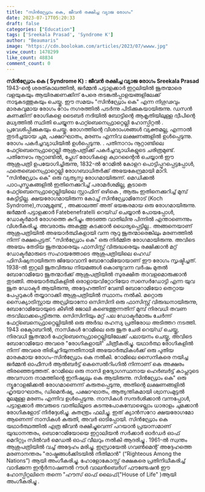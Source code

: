```yaml
---
title: "സിൻഡ്രോം കെ, ജീവൻ രക്ഷിച്ച വ്യാജ രോഗം"
date: 2023-07-17T05:20:33
draft: false
categories: ["Education"]
tags: ['Sreekala Prasad', 'Syndrome K']
author: "Beaumaris"
image: "https://cdn.boolokam.com/articles/2023/07/wwww.jpg"
view_count: 1478299
like_count: 48834
comment_count: 0
---
```


**സിൻഡ്രോം കെ ( Syndrome K) : ജീവൻ രക്ഷിച്ച വ്യാജ രോഗം** **Sreekala Prasad** 1943-ന്റെ ശരത്കാലത്തിൽ, ജർമ്മൻ പട്ടാളക്കാർ ഇറ്റലിയിൽ ജൂതന്മാരെ വളയുകയും ആയിരക്കണക്കിന് പേരെ തടങ്കൽപ്പാളയങ്ങളിലേക്ക് നാടുകടത്തുകയും ചെയ്തു. ഈ സമയം "സിൻഡ്രോം കെ" എന്ന നിഗൂഢവും മാരകവുമായ രോഗം റോം നഗരത്തിൽ പടർന്നു പിടിക്കുകയായിരുന്നു. ഡസൻ കണക്കിന് രോഗികളെ ടൈബർ നദിയിൽ ബോട്ടിന്റെ ആകൃതിയിലുള്ള ദ്വീപിന്റെ മധ്യത്തിൽ സ്ഥിതി ചെയ്യുന്ന ഫേറ്റ്ബെനെഫ്രാറ്റെല്ലി ഹോസ്പിറ്റൽ . പ്രവേശിപ്പിക്കുകയും ചെയ്തു. രോഗത്തിന്റെ വിശദാംശങ്ങൾ വ്യക്തമല്ല, എന്നാൽ തുടർച്ചയായ ചുമ, പക്ഷാഘാതം, മരണം എന്നിവ ലക്ഷണങ്ങളിൽ ഉൾപ്പെടുന്നു. രോഗം പകർച്ചവ്യാധിയിൽ ഉൾപ്പെടുന്നു. . പതിനാറാം നൂറ്റാണ്ടിലെ ഫേറ്റ്ബെനെഫ്രാറ്റെല്ലി ആശുപത്രിക്ക് പകർച്ചവ്യാധികളുടെ ചരിത്രമുണ്ട്. പതിനേഴാം നൂറ്റാണ്ടിൽ, പ്ലേഗ് രോഗികളെ ക്വാറന്റൈൻ ചെയ്യാൻ ഈ ആശുപത്രി ഉപയോഗിച്ചിരുന്നു, 1832-ൽ റോമിൽ കോളറ പൊട്ടിപ്പുറപ്പെട്ടപ്പോൾ, ഫതെബെനെഫ്രാറ്റെല്ലി രോഗബാധിതർക്ക് അഭയകേന്ദ്രമായി മാറി. [](https://cdn.boolokam.com/articles/2023/07/wwww.jpg)"സിൻഡ്രോം കെ" ഒരു വ്യത്യസ്ത രോഗമായിരുന്ന്. മെഡിക്കൽ പാഠപുസ്തകങ്ങളിൽ ഇതിനെക്കുറിച്ച് പരാമർശമില്ല, കൂടാതെ ഫേറ്റ്ബെനെഫ്രാറ്റെല്ലിയിലെ സ്റ്റാഫിന് ഒഴികെ , ആരും ഇതിനെക്കുറിച്ച് മുമ്പ് കേട്ടിട്ടില്ല. ക്ഷയരോഗമായിരുന്ന കോച്ച് സിൻഡ്രോമിനോട് (Koch Syndrome),സാമ്യമുണ്ട്, , അക്കാലത്ത് അത് ഭയങ്കരമായ ഒരു രോഗമായിരുന്നു. ജർമ്മൻ പട്ടാളക്കാർ Fatebenefratelli റെയ്ഡ് ചെയ്യാൻ പോയപ്പോൾ, ഡോക്ടർമാർ രോഗത്തെ കുറിച്ചും അടഞ്ഞ വാതിലിനു പിന്നിൽ എന്താണെന്നും വിശദീകരിച്ചു. അവരാരും അകത്തു കടക്കാൻ ധൈര്യപ്പെട്ടില്ല.. അങ്ങനെയാണ് ആശുപത്രിയിൽ അഭയാർത്ഥികളായി വന്ന നൂറു ജൂതന്മാരെങ്കിലും മരണത്തിൽ നിന്ന് രക്ഷപ്പെട്ടത്. "സിൻഡ്രോം കെ" ഒരു നിർമ്മിത രോഗമായിരുന്നു. അവിടെ അഭയം തേടിയ ജൂതന്മാരെയും ഫാസിസ്റ്റ് വിരുദ്ധരെയും രക്ഷിക്കാൻ മറ്റ് ഡോക്ടർമാരുടെ സഹായത്തോടെ ആശുപത്രിയിലെ ഹെഡ് ഫിസിഷ്യനായിരുന്ന ജിയോവാനി ബോറോമിയോയാണ് ഈ രോഗം സൃഷ്ടിച്ചത്. 1938-ൽ ഇറ്റലി ജൂതവിരുദ്ധ നിയമങ്ങൾ കൊണ്ടുവന്ന വർഷം മുതൽ ബോറോമിയോ ജൂതന്മാർക്ക് ആശുപത്രിയിൽ സുരക്ഷിത താവളമൊരുക്കാൻ തുടങ്ങി. അഭയാർത്ഥികളിൽ ഒരാളായവിറ്റോറിയോ സസെർഡോട്ടി എന്ന യുവ ജൂത ഡോക്ടർ ആയിരുന്നു, അദ്ദേഹത്തിന് വേണ്ടി ബോറോമിയോ തെറ്റായ പേപ്പറുകൾ തയ്യാറാക്കി ആശുപത്രിയിൽ സ്ഥാനം നൽകി. മറ്റൊരു സൈക്യാട്രിസ്റ്റായ അഡ്രിയാനോ ഒസിസിനി ഒരു ഫാസിസ്റ്റ് വിരുദ്ധനായിരുന്നു, ബോറോമിയോയുടെ കീഴിൽ ജോലി കണ്ടെത്തുന്നതിന് മുമ്പ് നിരവധി തവണ തടവിലാക്കപ്പെട്ടിരുന്നു. ഒസിസിനിയും മറ്റ് പല ഡോക്ടർമാരും ചേർന്ന് ഫേറ്റ്ബെനെഫ്രാറ്റെല്ലിയിൽ ഒരു അർദ്ധ രഹസ്യ പ്രതിരോധ അടിത്തറ നടത്തി. 1943 ഒക്ടോബറിൽ, നാസികൾ റോമിലെ ഒരു ജൂത ചേരി റെയ്ഡ് ചെയ്തു, നിരവധി ജൂതന്മാർ ഫേറ്റ്ബെനെഫ്രാറ്റെല്ലിയിലേക്ക് പലായനം ചെയ്തു, അവിടെ ബോറോമിയോ അവരെ "രോഗികളായി" ചിത്രീകരിച്ചു. യഥാർത്ഥ രോഗികളിൽ നിന്ന് അവരെ തിരിച്ചറിയുന്നതിനായി അഭയാർത്ഥികൾക്ക് ഒരു പുതിയ മാരകമായ രോഗം-സിൻഡ്രോം കെ നൽകി. റോമിലെ സൈനികരെ നയിച്ച ജർമ്മൻ ഓഫീസർ ആൽബർട്ട് കെസെൽറിംഗിൽ നിന്നാണ് കെ അക്ഷരം തിരഞ്ഞെടുത്തത്. റോമിലെ ഒരു നാസി ഉദ്യോഗസ്ഥനായ ഹെർബർട്ട് കാപ്ലറുടെ അവസാന നാമത്തിന്റെ ഇനീഷ്യലും കെ ആയിരുന്നു. സിൻഡ്രോം കെ" ഒരു ന്യൂറോളജിക്കൽ രോഗമാണെന്ന് കരുതപ്പെടുന്നു, അതിന്റെ ലക്ഷണങ്ങളിൽ ഹൃദയാഘാതം, ഡിമെൻഷ്യ, പക്ഷാഘാതം, ആത്യന്തികമായി ശ്വാസംമുട്ടൽ മൂലമുള്ള മരണം എന്നിവ ഉൾപ്പെടുന്നു. നാസികൾ സന്ദർശിക്കാൻ വന്നപ്പോൾ, പട്ടാളക്കാർ അവരുടെ വാതിലിലൂടെ കടന്നുപോകുമ്പോഴെല്ലാം ധാരാളം ചുമക്കാൻ രോഗികളോട് നിർദ്ദേശിച്ചു. കുതന്ത്രം ഫലിച്ചു. ഇത് ക്യാൻസറോ ക്ഷയരോഗമോ ആണെന്ന് നാസികൾ കരുതി, അവർ ഓടിപ്പോയി. സിൻഡ്രോം കെ യഥാർത്ഥത്തിൽ എത്ര ജീവൻ രക്ഷിച്ചുവെന്ന് പറയാൻ പ്രയാസമാണ് യുദ്ധാനന്തരം, ബൊറോമിയോയെ ഇറ്റാലിയൻ സർക്കാർ ഓർഡർ ഓഫ് മെറിറ്റും സിൽവർ മെഡൽ ഓഫ് വീലറും നൽകി ആദരിച്ചു . 1961-ൽ സ്വന്തം ആശുപത്രിയിൽ വച്ച് അദ്ദേഹം മരിച്ചു. ഇസ്രായേൽ ഗവൺമെന്റ് അദ്ദേഹത്തെ മരണാനന്തരം "രാഷ്ട്രങ്ങൾക്കിടയിൽ നീതിമാൻ" (“Righteous Among the Nations”) ആയി അംഗീകരിച്ചു. ഹോളോകോസ്റ്റ് രക്ഷകരെ പ്രതിനിധീകരിച്ച് വാദിക്കുന്ന ഇന്റർനാഷണൽ റൗൾ വാലൻബെർഗ് ഫൗണ്ടേഷൻ ഈ ഹോസ്പിറ്റലിനെ തന്നെ "ഹൗസ് ഓഫ് ലൈഫ്("House of Life" )ആയി അംഗീകരിച്ചു . 
